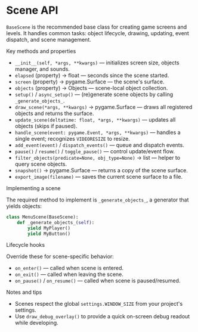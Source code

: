 # Scene API

`BaseScene` is the recommended base class for creating game screens and levels. It handles common tasks: object lifecycle, drawing, updating, event dispatch, and scene management.

Key methods and properties

- `__init__(self, *args, **kwargs)` — initializes screen size, objects manager, and sounds.
- `elapsed` (property) -> float — seconds since the scene started.
- `screen` (property) -> pygame.Surface — the scene's surface.
- `objects` (property) -> Objects — scene-local object collection.
- `setup()` / `async_setup()` — (re)generate scene objects by calling `_generate_objects_`.
- `draw_scene(*args, **kwargs)` -> pygame.Surface — draws all registered objects and returns the surface.
- `update_scene(deltatime: float, *args, **kwargs)` — updates all objects (skips if paused).
- `handle_scene(event: pygame.Event, *args, **kwargs)` — handles a single event; recognizes `VIDEORESIZE` to resize.
- `add_event(event)` / `dispatch_events()` — queue and dispatch events.
- `pause()` / `resume()` / `toggle_pause()` — control update/event flow.
- `filter_objects(predicate=None, obj_type=None)` -> list — helper to query scene objects.
- `snapshot()` -> pygame.Surface — returns a copy of the scene surface.
- `export_image(filename)` — saves the current scene surface to a file.

Implementing a scene

The required method to implement is `_generate_objects_`, a generator that yields objects:

```python
class MenuScene(BaseScene):
    def _generate_objects_(self):
        yield MyPlayer()
        yield MyButton()
```

Lifecycle hooks

Override these for scene-specific behavior:

- `on_enter()` — called when scene is entered.
- `on_exit()` — called when leaving the scene.
- `on_pause()` / `on_resume()` — called when scene is paused/resumed.

Notes and tips

- Scenes respect the global `settings.WINDOW_SIZE` from your project's settings.
- Use `draw_debug_overlay()` to provide a quick on-screen debug readout while developing.
